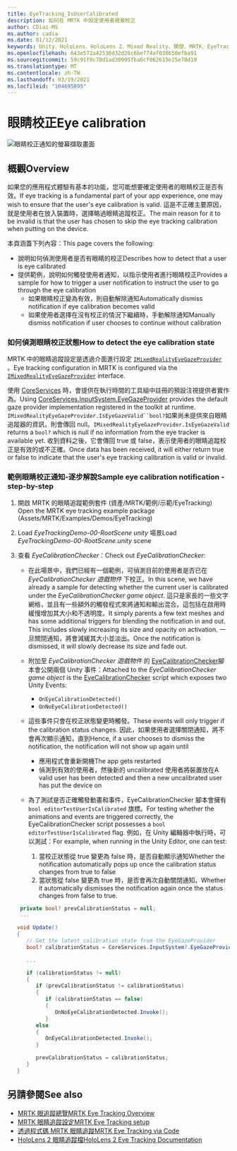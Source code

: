 ```yaml
---
title: EyeTracking_IsUserCalibrated
description: 如何在 MRTK 中設定使用者視覺校正
author: CDiaz-MS
ms.author: cadia
ms.date: 01/12/2021
keywords: Unity、HoloLens、HoloLens 2、Mixed Reality、開發、MRTK、EyeTracking、校正、
ms.openlocfilehash: 643e572a42536d32d26c6be774af038650efba91
ms.sourcegitcommit: 59c91f8c70d1ad30995fba6cf862615e25e78d10
ms.translationtype: MT
ms.contentlocale: zh-TW
ms.lasthandoff: 03/19/2021
ms.locfileid: "104695895"
---
```

# <a name="eye-calibration"></a><span data-ttu-id="a2422-104">眼睛校正</span><span class="sxs-lookup"><span data-stu-id="a2422-104">Eye calibration</span></span>

![眼睛校正通知的螢幕擷取畫面](../images/eye-tracking/mrtk_et_calibration_notification_example.jpg)

## <a name="overview"></a><span data-ttu-id="a2422-106">概觀</span><span class="sxs-lookup"><span data-stu-id="a2422-106">Overview</span></span>

<span data-ttu-id="a2422-107">如果您的應用程式體驗有基本的功能，您可能想要確定使用者的眼睛校正是否有效。</span><span class="sxs-lookup"><span data-stu-id="a2422-107">If eye tracking is a fundamental part of your app experience, one may wish to ensure that the user's eye calibration is valid.</span></span>
<span data-ttu-id="a2422-108">這是不正確主要原因，就是使用者在放入裝置時，選擇略過眼睛追蹤校正。</span><span class="sxs-lookup"><span data-stu-id="a2422-108">The main reason for it to be invalid is that the user has chosen to skip the eye tracking calibration when putting on the device.</span></span>

<span data-ttu-id="a2422-109">本頁涵蓋下列內容：</span><span class="sxs-lookup"><span data-stu-id="a2422-109">This page covers the following:</span></span>

- <span data-ttu-id="a2422-110">說明如何偵測使用者是否有眼睛的校正</span><span class="sxs-lookup"><span data-stu-id="a2422-110">Describes how to detect that a user is eye calibrated</span></span>
- <span data-ttu-id="a2422-111">提供範例，說明如何觸發使用者通知，以指示使用者進行眼睛校正</span><span class="sxs-lookup"><span data-stu-id="a2422-111">Provides a sample for how to trigger a user notification to instruct the user to go through the eye calibration</span></span>
  - <span data-ttu-id="a2422-112">如果眼睛校正變為有效，則自動解除通知</span><span class="sxs-lookup"><span data-stu-id="a2422-112">Automatically dismiss notification if eye calibration becomes valid</span></span>
  - <span data-ttu-id="a2422-113">如果使用者選擇在沒有校正的情況下繼續時，手動解除通知</span><span class="sxs-lookup"><span data-stu-id="a2422-113">Manually dismiss notification if user chooses to continue without calibration</span></span>

### <a name="how-to-detect-the-eye-calibration-state"></a><span data-ttu-id="a2422-114">如何偵測眼睛校正狀態</span><span class="sxs-lookup"><span data-stu-id="a2422-114">How to detect the eye calibration state</span></span>

<span data-ttu-id="a2422-115">MRTK 中的眼睛追蹤設定是透過介面進行設定 [`IMixedRealityEyeGazeProvider`](xref:Microsoft.MixedReality.Toolkit.Input.IMixedRealityEyeGazeProvider) 。</span><span class="sxs-lookup"><span data-stu-id="a2422-115">Eye tracking configuration in MRTK is configured via the [`IMixedRealityEyeGazeProvider`](xref:Microsoft.MixedReality.Toolkit.Input.IMixedRealityEyeGazeProvider) interface.</span></span>

<span data-ttu-id="a2422-116">使用 [CoreServices](EyeTracking_EyeGazeProvider.md) 時，會提供在執行時間的工具組中註冊的預設注視提供者實作為。</span><span class="sxs-lookup"><span data-stu-id="a2422-116">Using [CoreServices.InputSystem.EyeGazeProvider](EyeTracking_EyeGazeProvider.md) provides the default gaze provider implementation registered in the toolkit at runtime.</span></span> <span data-ttu-id="a2422-117">`IMixedRealityEyeGazeProvider.IsEyeGazeValid``bool?`如果尚未提供來自眼睛追蹤器的資訊，則會傳回 null。</span><span class="sxs-lookup"><span data-stu-id="a2422-117">`IMixedRealityEyeGazeProvider.IsEyeGazeValid` returns a `bool?` which is null if no information from the eye tracker is available yet.</span></span>
<span data-ttu-id="a2422-118">收到資料之後，它會傳回 true 或 false，表示使用者的眼睛追蹤校正是有效的或不正確。</span><span class="sxs-lookup"><span data-stu-id="a2422-118">Once data has been received, it will either return true or false to indicate that the user's eye tracking calibration is valid or invalid.</span></span>

### <a name="sample-eye-calibration-notification---step-by-step"></a><span data-ttu-id="a2422-119">範例眼睛校正通知-逐步解說</span><span class="sxs-lookup"><span data-stu-id="a2422-119">Sample eye calibration notification - step-by-step</span></span>

1. <span data-ttu-id="a2422-120">開啟 MRTK 的眼睛追蹤範例套件 (資產/MRTK/範例/示範/EyeTracking) </span><span class="sxs-lookup"><span data-stu-id="a2422-120">Open the MRTK eye tracking example package (Assets/MRTK/Examples/Demos/EyeTracking)</span></span>

2. <span data-ttu-id="a2422-121">Load _EyeTrackingDemo-00-RootScene unity_ 場景</span><span class="sxs-lookup"><span data-stu-id="a2422-121">Load _EyeTrackingDemo-00-RootScene.unity_ scene</span></span>

3. <span data-ttu-id="a2422-122">查看 _EyeCalibrationChecker_：</span><span class="sxs-lookup"><span data-stu-id="a2422-122">Check out _EyeCalibrationChecker_:</span></span>
   - <span data-ttu-id="a2422-123">在此場景中，我們已經有一個範例，可偵測目前的使用者是否已在 *_EyeCalibrationChecker_ 遊戲物件* 下校正。</span><span class="sxs-lookup"><span data-stu-id="a2422-123">In this scene, we have already a sample for detecting whether the current user is calibrated under the *_EyeCalibrationChecker_ game object*.</span></span>
<span data-ttu-id="a2422-124">這只是家長的一些文字網格，並且有一些額外的觸發程式來將通知和輸出混合。這包括在啟用時緩慢增加其大小和不透明度。</span><span class="sxs-lookup"><span data-stu-id="a2422-124">It simply parents a few text meshes and has some additional triggers for blending the notification in and out. This includes slowly increasing its size and opacity on activation.</span></span>
<span data-ttu-id="a2422-125">一旦關閉通知，將會減緩其大小並淡出。</span><span class="sxs-lookup"><span data-stu-id="a2422-125">Once the notification is dismissed, it will slowly decrease its size and fade out.</span></span>

   - <span data-ttu-id="a2422-126">附加至 *_EyeCalibrationChecker_ 遊戲物件* 的 [EyeCalibrationChecker](xref:Microsoft.MixedReality.Toolkit.Examples.Demos.EyeTracking.EyeCalibrationChecker)腳本會公開兩個 Unity 事件：</span><span class="sxs-lookup"><span data-stu-id="a2422-126">Attached to the *_EyeCalibrationChecker_ game object* is the [EyeCalibrationChecker](xref:Microsoft.MixedReality.Toolkit.Examples.Demos.EyeTracking.EyeCalibrationChecker) script which exposes two Unity Events:</span></span>
      - `OnEyeCalibrationDetected()`
      - `OnNoEyeCalibrationDetected()`

   - <span data-ttu-id="a2422-127">這些事件只會在校正狀態變更時觸發。</span><span class="sxs-lookup"><span data-stu-id="a2422-127">These events will only trigger if the calibration status changes.</span></span> <span data-ttu-id="a2422-128">因此，如果使用者選擇關閉通知，將不會再次顯示通知，直到</span><span class="sxs-lookup"><span data-stu-id="a2422-128">Hence, if a user chooses to dismiss the notification, the notification will not show up again until</span></span>
      - <span data-ttu-id="a2422-129">應用程式會重新開機</span><span class="sxs-lookup"><span data-stu-id="a2422-129">The app gets restarted</span></span>
      - <span data-ttu-id="a2422-130">偵測到有效的使用者，然後新的 uncalibrated 使用者將裝置放在</span><span class="sxs-lookup"><span data-stu-id="a2422-130">A valid user has been detected and then a new uncalibrated user has put the device on</span></span>

   - <span data-ttu-id="a2422-131">為了測試是否正確觸發動畫和事件，EyeCalibrationChecker 腳本會擁有 `bool editorTestUserIsCalibrated` 旗標。</span><span class="sxs-lookup"><span data-stu-id="a2422-131">For testing whether the animations and events are triggered correctly, the EyeCalibrationChecker script possesses a `bool editorTestUserIsCalibrated` flag.</span></span> <span data-ttu-id="a2422-132">例如，在 Unity 編輯器中執行時，可以測試：</span><span class="sxs-lookup"><span data-stu-id="a2422-132">For example, when running in the Unity Editor, one can test:</span></span>
      1. <span data-ttu-id="a2422-133">當校正狀態從 true 變更為 false 時，是否自動顯示通知</span><span class="sxs-lookup"><span data-stu-id="a2422-133">Whether the notification automatically pops up once the calibration status changes from true to false</span></span>
      1. <span data-ttu-id="a2422-134">當狀態從 false 變更為 true 時，是否會再次自動關閉通知。</span><span class="sxs-lookup"><span data-stu-id="a2422-134">Whether it automatically dismisses the notification again once the status changes from false to true.</span></span>

```c#
    private bool? prevCalibrationStatus = null;
    ...

   void Update()
   {
      // Get the latest calibration state from the EyeGazeProvider
      bool? calibrationStatus = CoreServices.InputSystem?.EyeGazeProvider?.IsEyeCalibrationValid;

      ...

      if (calibrationStatus != null)
      {
         if (prevCalibrationStatus != calibrationStatus)
         {
            if (calibrationStatus == false)
            {
               OnNoEyeCalibrationDetected.Invoke();
            }
         else
         {
            OnEyeCalibrationDetected.Invoke();
         }

         prevCalibrationStatus = calibrationStatus;
      }
   }
```

## <a name="see-also"></a><span data-ttu-id="a2422-135">另請參閱</span><span class="sxs-lookup"><span data-stu-id="a2422-135">See also</span></span>

- [<span data-ttu-id="a2422-136">MRTK 眼追蹤總覽</span><span class="sxs-lookup"><span data-stu-id="a2422-136">MRTK Eye Tracking Overview</span></span>](EyeTracking_Main.md)
- [<span data-ttu-id="a2422-137">MRTK 眼睛追蹤設定</span><span class="sxs-lookup"><span data-stu-id="a2422-137">MRTK Eye Tracking setup</span></span>](EyeTracking_BasicSetup.md)
- [<span data-ttu-id="a2422-138">透過程式碼 MRTK 眼睛追蹤</span><span class="sxs-lookup"><span data-stu-id="a2422-138">MRTK Eye Tracking via Code</span></span>](EyeTracking_EyeGazeProvider.md)
- [<span data-ttu-id="a2422-139">HoloLens 2 眼睛追蹤檔</span><span class="sxs-lookup"><span data-stu-id="a2422-139">HoloLens 2 Eye Tracking Documentation</span></span>](https://docs.microsoft.com/windows/mixed-reality/eye-tracking)
